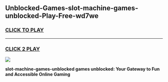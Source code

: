 
## Unblocked-Games-slot-machine-games-unblocked-Play-Free-wd7we
<h3>
<a href="https://premium76.site?title=slot-machine-games-unblocked&ref=23A">CLICK TO PLAY</a></h3>
<hr>

<h3>
<a href="https://premium76.site?title=slot-machine-games-unblocked&ref=23A">CLICK 2 PLAY</a>
  
</h3>

<a href="https://premium76.site?title=slot-machine-games-unblocked&ref=23A"><img src="https://clearcache.store/games.png"></a>


**slot-machine-games-unblocked games unblocked: Your Gateway to Fun and Accessible Online Gaming**

